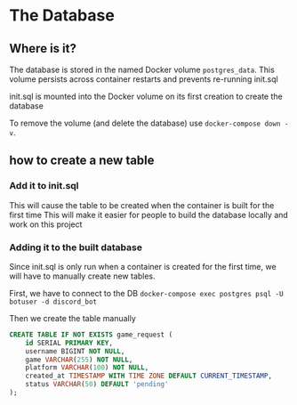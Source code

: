 # The Database
## Where is it?
The database is stored in the named Docker volume ```postgres_data```.
This volume persists across container restarts and prevents re-running init.sql

init.sql is mounted into the Docker volume on its first creation to create the database

To remove the volume (and delete the database) use ```docker-compose down -v```.

## how to create a new table
### Add it to init.sql
This will cause the table to be created when the container is built for the first time
This will make it easier for people to build the database locally and work on this project

### Adding it to the built database
Since init.sql is only run when a container is created for the first time, we will have 
to manually create new tables.

First, we have to connect to the DB
```docker-compose exec postgres psql -U botuser -d discord_bot```

Then we create the table manually
```SQL
CREATE TABLE IF NOT EXISTS game_request (
    id SERIAL PRIMARY KEY,
    username BIGINT NOT NULL,
    game VARCHAR(255) NOT NULL,
    platform VARCHAR(100) NOT NULL,
    created_at TIMESTAMP WITH TIME ZONE DEFAULT CURRENT_TIMESTAMP,
    status VARCHAR(50) DEFAULT 'pending'
);
```
